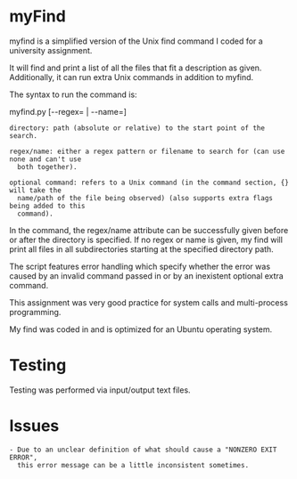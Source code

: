 # myFind

  myfind is a simplified version of the Unix find command I coded for a university
assignment.

  It will find and print a list of all the files that fit a description as given.
Additionally, it can run extra Unix commands in addition to myfind.

The syntax to run the command is:

  myfind.py [--regex=<pattern> | --name=<filename>] <directory> <optional command>

    directory: path (absolute or relative) to the start point of the search.

    regex/name: either a regex pattern or filename to search for (can use none and can't use
      both together).

    optional command: refers to a Unix command (in the command section, {} will take the
      name/path of the file being observed) (also supports extra flags being added to this
      command).

  In the command, the regex/name attribute can be successfully given before or after the
directory is specified. If no regex or name is given, my find will print all files in all
subdirectories starting at the specified directory path.

  The script features error handling which specify whether the error was caused by an invalid
command passed in or by an inexistent optional extra command.

  This assignment was very good practice for system calls and multi-process programming.

  My find was coded in and is optimized for an Ubuntu operating system.

# Testing

  Testing was performed via input/output text files.

# Issues

    - Due to an unclear definition of what should cause a "NONZERO EXIT ERROR",
      this error message can be a little inconsistent sometimes.
